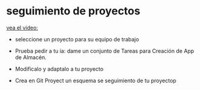 # seguimiento de proyectos

[vea el video:](https://youtu.be/AaauKq9lDCs?si=ytKYZ_B7oyiLaseB)

* seleccione un proyecto para su equipo de trabajo

* Prueba pedir a tu ia: dame un 
conjunto de Tareas para Creación de App de Almacén.

* Modificalo y adaptalo a tu proyecto

* Crea en Git Proyect un esquema se seguimiento de tu proyectop

